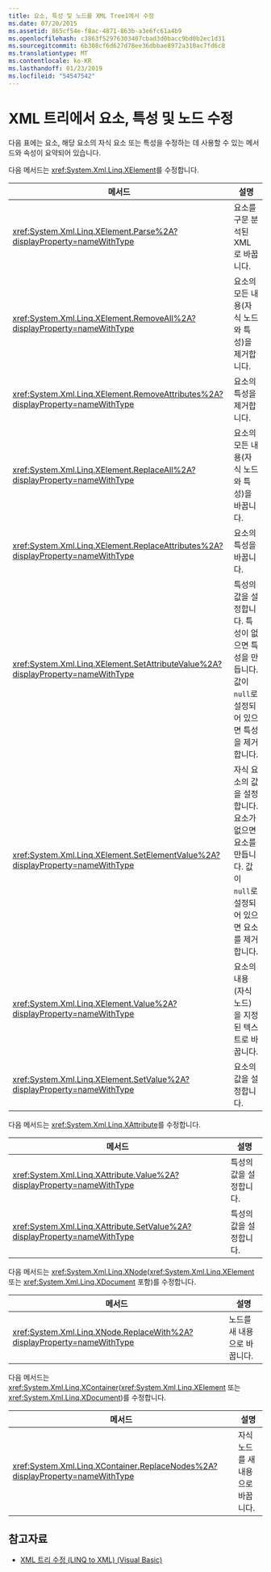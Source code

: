 ```yaml
---
title: 요소, 특성 및 노드를 XML Tree1에서 수정
ms.date: 07/20/2015
ms.assetid: 865cf54e-f8ac-4871-863b-a3e6fc61a4b9
ms.openlocfilehash: c3863f52976303407cbad3d0bacc9bd0b2ec1d31
ms.sourcegitcommit: 6b308cf6d627d78ee36dbbae8972a310ac7fd6c8
ms.translationtype: MT
ms.contentlocale: ko-KR
ms.lasthandoff: 01/23/2019
ms.locfileid: "54547542"
---
```

# <a name="modifying-elements-attributes-and-nodes-in-an-xml-tree"></a>XML 트리에서 요소, 특성 및 노드 수정
다음 표에는 요소, 해당 요소의 자식 요소 또는 특성을 수정하는 데 사용할 수 있는 메서드와 속성이 요약되어 있습니다.  
  
 다음 메서드는 <xref:System.Xml.Linq.XElement>를 수정합니다.  
  
|메서드|설명|  
|------------|-----------------|  
|<xref:System.Xml.Linq.XElement.Parse%2A?displayProperty=nameWithType>|요소를 구문 분석된 XML로 바꿉니다.|  
|<xref:System.Xml.Linq.XElement.RemoveAll%2A?displayProperty=nameWithType>|요소의 모든 내용(자식 노드와 특성)을 제거합니다.|  
|<xref:System.Xml.Linq.XElement.RemoveAttributes%2A?displayProperty=nameWithType>|요소의 특성을 제거합니다.|  
|<xref:System.Xml.Linq.XElement.ReplaceAll%2A?displayProperty=nameWithType>|요소의 모든 내용(자식 노드와 특성)을 바꿉니다.|  
|<xref:System.Xml.Linq.XElement.ReplaceAttributes%2A?displayProperty=nameWithType>|요소의 특성을 바꿉니다.|  
|<xref:System.Xml.Linq.XElement.SetAttributeValue%2A?displayProperty=nameWithType>|특성의 값을 설정합니다. 특성이 없으면 특성을 만듭니다. 값이 `null`로 설정되어 있으면 특성을 제거합니다.|  
|<xref:System.Xml.Linq.XElement.SetElementValue%2A?displayProperty=nameWithType>|자식 요소의 값을 설정합니다. 요소가 없으면 요소를 만듭니다. 값이 `null`로 설정되어 있으면 요소를 제거합니다.|  
|<xref:System.Xml.Linq.XElement.Value%2A?displayProperty=nameWithType>|요소의 내용(자식 노드)을 지정된 텍스트로 바꿉니다.|  
|<xref:System.Xml.Linq.XElement.SetValue%2A?displayProperty=nameWithType>|요소의 값을 설정합니다.|  
  
 다음 메서드는 <xref:System.Xml.Linq.XAttribute>를 수정합니다.  
  
|메서드|설명|  
|------------|-----------------|  
|<xref:System.Xml.Linq.XAttribute.Value%2A?displayProperty=nameWithType>|특성의 값을 설정합니다.|  
|<xref:System.Xml.Linq.XAttribute.SetValue%2A?displayProperty=nameWithType>|특성의 값을 설정합니다.|  
  
 다음 메서드는 <xref:System.Xml.Linq.XNode>(<xref:System.Xml.Linq.XElement> 또는 <xref:System.Xml.Linq.XDocument> 포함)를 수정합니다.  
  
|메서드|설명|  
|------------|-----------------|  
|<xref:System.Xml.Linq.XNode.ReplaceWith%2A?displayProperty=nameWithType>|노드를 새 내용으로 바꿉니다.|  
  
 다음 메서드는 <xref:System.Xml.Linq.XContainer>(<xref:System.Xml.Linq.XElement> 또는 <xref:System.Xml.Linq.XDocument>)를 수정합니다.  
  
|메서드|설명|  
|------------|-----------------|  
|<xref:System.Xml.Linq.XContainer.ReplaceNodes%2A?displayProperty=nameWithType>|자식 노드를 새 내용으로 바꿉니다.|  
  
## <a name="see-also"></a>참고자료
- [XML 트리 수정 (LINQ to XML) (Visual Basic)](../../../../visual-basic/programming-guide/concepts/linq/modifying-xml-trees-linq-to-xml.md)
